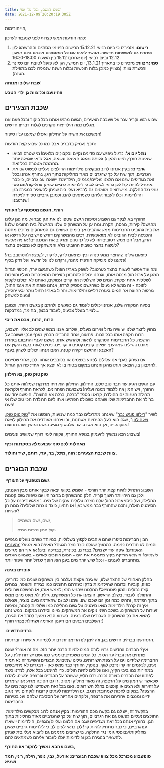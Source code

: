 ```yaml
---
title: הגשם הגשם, נפל על אפי
date: 2021-12-09T20:20:19.305Z
---
```

היי הורימות,

כמה הודעות ממש קצרות לפני שנעבור לעדכון:

1. **רישום**: מזכירים כי ביום רביעי 15.12.21 הרישום הפנימי מסתיים וההרשמה לגן נפתחת גם למשפחות חדשות. אפשר להגיע עם כל המסמכים מוכנים ביום ראשון 12.12 וביום רביעי (יום אחרון) 15.12 בין השעות 16:30-18:00.
2. **סמינר צוות**: מזכירים כי בתאריך 13.1.21, יום חמישי, הגן לא פועל לטובת יום סמינר והכשרת צוות. (מצויין כמובן בלוח חופשות ובלוח השנה שנמסרו לכם בתחילת השנה). 

**שבת שלום ומנוחה!**

**אחינועם וכל צוות גן ילדי הטבע**

## שכבת הצעירים

שבוע רגוע וקריר עבר על שעכבת הצעירים, הגשם מרגש אותנו בכל ביקור ובכל פעם אנו מגלים כמה הילדימות סקרנים לגלות דברים חדשים.

המשכנו את השיח על החילזון ואפילו שמענו עליו סיפור!

תכף נעמיק בדברים אבל כמו כל שבוע קצת הודעות:

* **נוהל יום א'**: כרגיל ניפגש עם סדינים נקיים ובקבוקים מלאים! מי שטרם הביאו שמיכות חורף, הגיע הזמן :) הכיתה אמנם חמימה ונעימה, אבל כדאי שמיכה יותר מחממת מטטרה בכל זאת.
* **גרביים**: בקיץ אנחנו לרוב מבקשים מילדימות החולצים נעליים לפשוט גם את הגרביים, תוך שיח על כך שהגרביים מאוד מחליקות בתוך הגן. בחורף אנחנו בכל זאת מעדיפים שגם אם חלצנו נעליים/מגפיים, הילדימות יישארו עם גרביים, כי כבר מתחיל להיות קר! לכן כדאי לשים לב כי לילדימות גרביים שאינן מחליקות/עם פסי גומי נגד החלקה. מי שרוצים מוזמנים גם להביא נעלי בית שניתן להשאיר במגירה בגן והילדימות יוכלו לעבור אליהם כשמתאים להם. וכמובן גרביים ספייר למקרה שנרטבנו!

**חורף, הגשם מטפטף על העורף**

החורף בא לבקר גם השבוע וטיפות הגשם שטפו לנו את הגן מבחוץ. מה מגן עלינו מהגשם? קירות, מחסה, תקרה. ומה יגן על המשחקים שלנו מהגשם? בית ההוביט שלנו! את בית ההוביט החברימות ממש אוהבים אך בימים גשומים גם המשחקים צריכים מחסה והכניסה לבית ההוביט לא מתאפשרת. רבים מהמשחקים דורשים ישיבה על הדשא או הדק, אבל הם ממש רטובים וזה לא כל כך נעים ומרטיב את המכנסיים! אז מה אפשר לעשות בחצר כשבית ההוביט מלא והמשחקים לא נמצאים בחצר?

פתאום גילינו שהחצר ממש פנויה וכיף פתאום לרוץ, לרקוד, לקפצץ ולהסתובב בה! שמענו לנו מוסיקה חורפית מהנה, ורקדנו לנו על הדשא ועל הדק בכיף!

ומה עוד אפשר לעשות בחצר כשרטוב? לשחק בארגז החול! כשהגשם יורד, הכיסוי הגדול המגן על ארגז הול מכסה אותו, ואנחנו יכולים להתבונן בטיפות המצטברות מעליו והופכות לשלולית אחת ענקית. המים של השלולית הזו קרים ועמוקים, ואנחנו לא יכולים לקפוץ לתוכה - זה ממש לא נעים! כשהגשם מפסיק לרדת, אנחנו פותחות את ארגז החול, גורפות החוצה את המים בעזרת דליים והילדימות. והחול בארגז החול נותר יבש יחסית, ונעים למשחק!

בפינה המקורה שלנו, אנחנו יכולים לעמוד גם כשגשום ולהתבונן בגשם היורד, וכמובן לצייר בשלל צבעים, לעבוד בבצק, בחימר, במדבקות…

**הרוח, הרוח, צבט את ריסי**

מחוץ לחצר שלנו יש שיח גדול ועירום מעלים, שלרוב איננו ממש שמים לב אליו. השבוע, הרוח תקפה אותו בכל הכוח. פתאום, אחד החברים הבחין בענף ענקי ששוכב על הרצפה. כל החברימות הסתקרנו לראות ולהרגיש אותו. ניגשנו לענף והתבוננו בעזרת מחנכת. גילינו שמהענף יוצאים קוצים קטנים ודוקרניים. ניסינו לגעת בקצה הקוץ עם האצבע והרגשנו דקירה קטנה. האם אנחנו יכולים לשחק בענף?

אם נשחק בענף אנו עלולים לפגוע בעצמינו או בסובבים אותנו. לכן, אחרי שסיימנו להתבונן בו, הוצאנו אותו מהגן והנחנו במקום בטוח בו לא יפצע אף אחד: פח הגן הגדול.

**טוק טוק טוק, צא חילזון**

עם הגשם הגיע עוד חבר טוב שלנו, החילזון. החילזון הוא חיה מרתקת שמלווה אותנו כל החורף, ויש המון מה ללמוד ממנה ועליה! בשבועות האחרונים, לקראת החורף ולקראת תחילת חגיגות יום ההולדת, קראנו בספר "ברלה, ברלה צא החוצה". חיפשנו יחד עם בר'לה את החברימות שלו ושמחנו כשכולם הפתיעו אותו ליום ההולדת הכי טוב שלו אי פעם!

לשיר "[חילזון פוגש כבר](https://www.youtube.com/watch?v=VRf9RZa-HRI)" שאנחנו מתרגלים כבר כמה שבועות, הוספנו את "[טוק טוק טוק, צא חילזון](https://www.youtube.com/watch?v=lUDJ9FzyyP4)", שגם הוא בעל מהירויות משתנות, ובו אנחנו מעודדים את החילזון לצאת מהקונכייה, אך הוא מסרב, עד שלבסוף מגיע הגשם ומושך אותו החוצה!

בשבוע הבא נמשיך להעמיק בנושא החורף, ונקווה לימי חורף שמושים ונעימים!

**מאחלות לכם סוף שבוע מלא בסקרנות וכיף**

**צוות שכבת הצעירים: חוה, מיכל, בר, עדי, רותם, שיר וחולוד.**

## שכבת הבוגרים

 **גשם מטפטף על העורף**

השבוע התחיל להיות קצת יותר חורפי - השמש בקושי יצאה לבקר אותנו מבין העננים, ולכן גם היה יותר חשוך וקריר. חלק מהמשחקים בחצר היו עם טיפות גשם קטנות מהלילה, ועל כיסוי ארגז החול שלנו נוצרה שלולית ענקית של מים. במפגש דיברנו על כל הסימנים האלה, והבנו שהחורף כבר ממש כאן! אז תהינו, כיצד נוצרות שלולית? ממה הן עשויות?

> גשם, גשם משמיים,
>
> קול המון טיפות המים.

המון חברימות סיפרו שהם אוהבים לקפוץ בשלוליות, במיוחד כשהם נועלים מגפיים והמים לא חודרים פנימה. בהמשך שאלנו כיצד נוצר הגשם? מאיפה הוא מגיע? [מהעננים האפורים](https://youtu.be/u2yJkxT87_U%20-%20%D7%A2%D7%A0%D7%A0%D7%99%D7%9D)! איפה עוד יש מים? בברזים, בכינרת, בבריכה ובים! אז איך הם מגיעים לשמיים? השמש החזקה בקיץ מחממת את הים - המים הופכים לאדים - בשמיים האדים מתחברים לעננים - וככל שיש יותר מים בענן הוא הופך לגדול יותר ואפור יותר. 

**עובדים בגינה**

בחלק האחורי של החצר שלנו, יש גינה שקצת נעלמה בין משחקים שונים כמו כדורים, כפות, קוביות וכדומה שהילדימות בדקו בעזרתם תחומים כמו כבידה ותעופה, צמחים קצת נבולים והמון פוטנציאל! החלטנו שהגיע הזמן לממש אותו, אז הפשלנו שרוולים והתחלנו לעבוד. בשלב הראשון, הוצאנו את כל המשחקים. גילינו לא מעט מהם ממש בתוך האדמה, ותהינו כמה זמן הם שכבו שם. שמנו לב גם שהאדמה מעט בוצית, ושאלנו איך זה קרה? הילדימות מצאו סימנים של גשם מהלילה כמו שלוליות קטנות, וטיפות זעירות על המשחקים. בשלב השני ניקינו את המשחקים, מיינו וסידרנו במקום. ממש נהנו למצוא את כל המשחקים האבודים שלנו בגינה. בשבוע הבא נמשיך לסדר את הגינה, השלבים הבאים הם ריענון האדמה ושתילת צמחי חורף :)

 **ברזים חדשים**

התחדשנו בברזים חדשים בגן, וזה זימן לנו הזדמנויות רבות ללמידות אישיות וחברתיות. 

איך? הברזים החדשים גרמו לזרם המים להיות הרבה יותר חזק. מה זה אומר? שאם פותחים את הברז עד הסוף, כל המים משפריצים ממש כמו גשם ישירות עלינו, על החברימה שלידינו וגם על רצפת השירותים. גילינו שמים על הבגדים והשיער זה לא תמיד נעים, לפעמים זה קר ונדבק לגוף. בנוסף, החורף כבר ממש כאן - הבגדים לא מתייבשים במהירות כמו בימי הקיץ, ואנו עלולים להיות חולים. כדי להימנע מכל אלה, למדנו כיצד לפתוח את הברזים בצורה נכונה. זרם חלש, ששומר על הבגדים והרצפה יבשים. למדנו שכאשר יש המון מים על הרצפה, זה מאוד מחליק ומסוכן. זו גם הסיבה מדוע אנו שומרים על זהירות ולא רצים או קופצים בחלל השירותים. ואם בכל זאת השפריצו לנו קצת מים על הרצפה? במקום לחכות שמחנכת תנגב, גם הילדימות לעתים קרובות לוקחים נייר ניגוב ידיים ומנגבים אחריהם את הרצפה, ולוקחים אחריות על הסביבה שלהם ועל בטיחות החברימות.

 בהקשר זה, יש לנו גם בקשה מכם ההורימות: בקיץ אנחנו לרוב מבקשים מילדימות החולצים נעליים לפשוט גם את הגרביים, תוך שיח על כך שהגרביים מאוד מחליקות בתוך הגן. בחורף אנחנו בכל זאת מעדיפים שגם אם חלצנו נעליים/מגפיים, הילדימות יישארו עם גרביים, כי כבר מתחיל להיות קר! לכן כדאי לשים לב כי לילדימות גרביים שאינן מחליקות/עם פסי גומי נגד החלקה. מי שרוצים מוזמנים גם להביא נעלי בית שניתן להשאיר במגירה בגן והילדימות יוכלו לעבור אליהם כשמתאים להם.

**בשבוע הבא נמשיך לחקור את החורף,** 

**סופשבוע מכורבל מכל צוות שכבת הבוגרים: אורטל, גבי, נופר, הילה, רוני, תמר ושגיא**